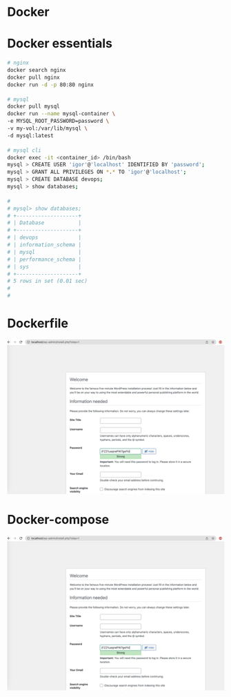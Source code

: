 # Docker

# Docker essentials
```bash
# nginx
docker search nginx
docker pull nginx
docker run -d -p 80:80 nginx

# mysql
docker pull mysql
docker run --name mysql-container \
-e MYSQL_ROOT_PASSWORD=password \
-v my-vol:/var/lib/mysql \
-d mysql:latest

# mysql cli
docker exec -it <container_id> /bin/bash
mysql > CREATE USER 'igor'@'localhost' IDENTIFIED BY 'password';
mysql > GRANT ALL PRIVILEGES ON *.* TO 'igor'@'localhost';
mysql > CREATE DATABASE devops;
mysql > show databases;

#
# mysql> show databases;
# +--------------------+
# | Database           |
# +--------------------+
# | devops             |
# | information_schema |
# | mysql              |
# | performance_schema |
# | sys                |
# +--------------------+
# 5 rows in set (0.01 sec)
#
#
```

# Dockerfile
![wordpress.png](images/wordpress.png)


# Docker-compose
![wordpress.png](images/wordpress.png)

